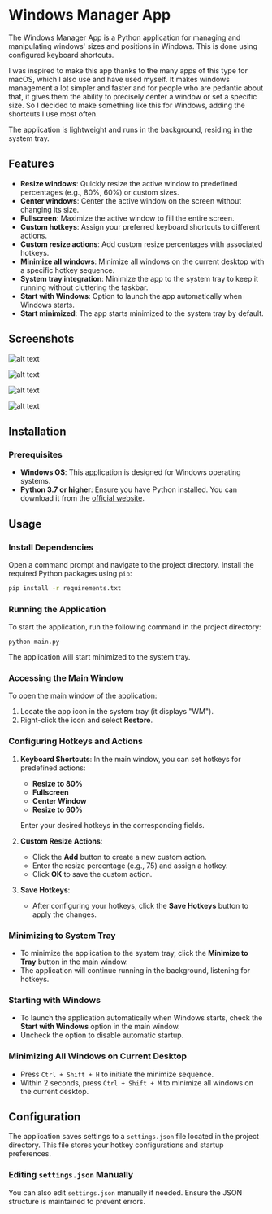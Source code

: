 
# Windows Manager App
The Windows Manager App is a Python application for managing and manipulating windows' sizes and positions in Windows. This is done using configured keyboard shortcuts.

I was inspired to make this app thanks to the many apps of this type for macOS, which I also use and have used myself. It makes windows management a lot simpler and faster and for people who are pedantic about that, it gives them the ability to precisely center a window or set a specific size. So I decided to make something like this for Windows, adding the shortcuts I use most often.

The application is lightweight and runs in the background, residing in the system tray.

## Features

-   **Resize windows**: Quickly resize the active window to predefined percentages (e.g., 80%, 60%) or custom sizes.
-   **Center windows**: Center the active window on the screen without changing its size.
-   **Fullscreen**: Maximize the active window to fill the entire screen.
-   **Custom hotkeys**: Assign your preferred keyboard shortcuts to different actions.
-   **Custom resize actions**: Add custom resize percentages with associated hotkeys.
-   **Minimize all windows**: Minimize all windows on the current desktop with a specific hotkey sequence.
-   **System tray integration**: Minimize the app to the system tray to keep it running without cluttering the taskbar.
-   **Start with Windows**: Option to launch the app automatically when Windows starts.
-   **Start minimized**: The app starts minimized to the system tray by default.

## Screenshots

![alt text](https://i.imgur.com/KYUOG7d.png)

![alt text](https://i.imgur.com/BehTtAP.png)

![alt text](https://i.imgur.com/JvAenjx.png)

![alt text](https://i.imgur.com/PGxBUZt.png)


## Installation

### Prerequisites

-   **Windows OS**: This application is designed for Windows operating systems.
-   **Python 3.7 or higher**: Ensure you have Python installed. You can download it from the [official website](https://www.python.org/downloads/).

## Usage

### Install Dependencies

Open a command prompt and navigate to the project directory. Install the required Python packages using `pip`:

```bash
pip install -r requirements.txt
```

### Running the Application

To start the application, run the following command in the project directory:

`python main.py` 

The application will start minimized to the system tray.

### Accessing the Main Window

To open the main window of the application:

1.  Locate the app icon in the system tray (it displays "WM").
2.  Right-click the icon and select **Restore**.

### Configuring Hotkeys and Actions

1.  **Keyboard Shortcuts**: In the main window, you can set hotkeys for predefined actions:
    
    -   **Resize to 80%**
    -   **Fullscreen**
    -   **Center Window**
    -   **Resize to 60%**
    
    Enter your desired hotkeys in the corresponding fields.
    
2.  **Custom Resize Actions**:
    
    -   Click the **Add** button to create a new custom action.
    -   Enter the resize percentage (e.g., 75) and assign a hotkey.
    -   Click **OK** to save the custom action.
3.  **Save Hotkeys**:
    
    -   After configuring your hotkeys, click the **Save Hotkeys** button to apply the changes.

### Minimizing to System Tray

-   To minimize the application to the system tray, click the **Minimize to Tray** button in the main window.
-   The application will continue running in the background, listening for hotkeys.

### Starting with Windows

-   To launch the application automatically when Windows starts, check the **Start with Windows** option in the main window.
-   Uncheck the option to disable automatic startup.

### Minimizing All Windows on Current Desktop

-   Press `Ctrl + Shift + H` to initiate the minimize sequence.
-   Within 2 seconds, press `Ctrl + Shift + M` to minimize all windows on the current desktop.

## Configuration

The application saves settings to a `settings.json` file located in the project directory. This file stores your hotkey configurations and startup preferences.

### Editing `settings.json` Manually

You can also edit `settings.json` manually if needed. Ensure the JSON structure is maintained to prevent errors.
